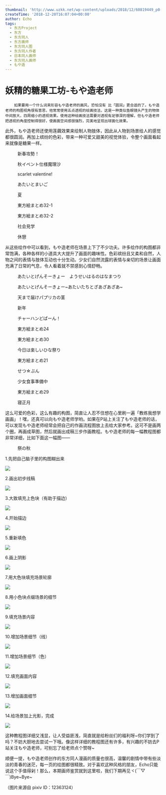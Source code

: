 ```yaml
---
thumbnail: 'http://www.uzkk.net/wp-content/uploads/2018/12/60819449_p0-825x510.png'
createTime: '2018-12-20T16:07:04+00:00'
author: Echo
tags:
  - 东方Project
  - 东方
  - 东方同人
  - 东方画师
  - 东方同人图
  - 东方同人作者
  - 日本同人画师
  - 东方同人画师
  - もや造
---
```


# 妖精的糖果工坊-もや造老师

		如果要用一个什么词来形容もや造老师的画风，恐怕没有 比「圆润」更合适的了。もや造老师的构图视角很有意思，他常常使用五点透视的绘画技法，这是一种类似鱼眼镜头产生的物体中间放大，四周缩小的透视效果。使用这种绘画技法需要对透视有足够深的理解，但もや造老师把透视的角度控制得很好，使画面空间感很强烈，完美地呈现出球面化效果。

此外，もや造老师还使用莲藕效果来绘制人物肢体，因此从人物到场景给人的感觉都很圆润。再加上缤纷的色彩，带来一种可爱又甜美的视觉体验，令整个画面看起来就像是糖果一样。

<figure>
  <img src="http://www.uzkk.net/wp-content/uploads/2018/12/60819449_p0.png" alt=""/>
  <figcaption>新春攻勢！</figcaption>
</figure>

<figure>
  <img src="http://www.uzkk.net/wp-content/uploads/2018/12/59140783_p0.png" alt=""/>
  <figcaption>秋イベント仕様魔理沙</figcaption>
</figure>

<figure>
  <img src="http://www.uzkk.net/wp-content/uploads/2018/12/61520492_p0.png" alt=""/>
  <figcaption>scarlet valentine!</figcaption>
</figure>

<figure>
  <img src="http://www.uzkk.net/wp-content/uploads/2018/12/62733582_p0-1.png" alt=""/>
  <figcaption>あたいとまいご</figcaption>
</figure>

<figure>
  <img src="http://www.uzkk.net/wp-content/uploads/2018/12/64752273_p0.png" alt=""/>
  <figcaption>夏</figcaption>
</figure>

<figure>
  <img src="http://www.uzkk.net/wp-content/uploads/2018/12/62878416_p0.jpg" alt=""/>
  <figcaption>東方絵まとめ32-1</figcaption>
</figure>

<figure>
  <img src="http://www.uzkk.net/wp-content/uploads/2018/12/62878416_p1.jpg" alt=""/>
  <figcaption>東方絵まとめ32-2</figcaption>
</figure>

<figure>
  <img src="http://www.uzkk.net/wp-content/uploads/2018/12/59935738_p0.png" alt=""/>
  <figcaption>社会見学</figcaption>
</figure>

<figure>
  <img src="http://www.uzkk.net/wp-content/uploads/2018/12/60427610_p0.jpg" alt=""/>
  <figcaption>休憩</figcaption>
</figure>

从这些绘作中可以看到，もや造老师在场景上下了不少功夫。许多绘作的构图都非常饱满，各种各样的小道具大大提升了画面的趣味性。色彩缤纷且又柔和自然，人物之间的表情与肢体互动也十分生动。少女们自然流露的表情与亲切的场景让画面充满了日常的气息，令人看着就不禁感到心情舒畅。

<figure>
  <img src="http://www.uzkk.net/wp-content/uploads/2018/12/70018393_p0.png" alt=""/>
  <figcaption>あたいとげんそーきょー　ようせいはるのはなまつり</figcaption>
</figure>

<figure>
  <img src="http://www.uzkk.net/wp-content/uploads/2018/12/70054124_p0.jpg" alt=""/>
  <figcaption>あたいとげんそーきょー~あたいたちとざあざあざあ~</figcaption>
</figure>

<figure>
  <img src="http://www.uzkk.net/wp-content/uploads/2018/12/61644366_p0.png" alt=""/>
  <figcaption>天まで届けパプリカの茎</figcaption>
</figure>

<figure>
  <img src="http://www.uzkk.net/wp-content/uploads/2018/12/60696878_p0.png" alt=""/>
  <figcaption>新年</figcaption>
</figure>

<figure>
  <img src="http://www.uzkk.net/wp-content/uploads/2018/12/58673627_p0.jpg" alt=""/>
  <figcaption>チャーハンどぱーん！</figcaption>
</figure>

<figure>
  <img src="http://www.uzkk.net/wp-content/uploads/2018/12/59041446_p0.jpg" alt=""/>
  <figcaption>東方絵まとめ24</figcaption>
</figure>

<figure>
  <img src="http://www.uzkk.net/wp-content/uploads/2018/12/61738856_p0.jpg" alt=""/>
  <figcaption>東方絵まとめ30</figcaption>
</figure>

<figure>
  <img src="http://www.uzkk.net/wp-content/uploads/2018/12/62012800_p0.png" alt=""/>
  <figcaption>今日は楽しいひな祭り</figcaption>
</figure>

<figure>
  <img src="http://www.uzkk.net/wp-content/uploads/2018/12/57104368_p1.jpg" alt=""/>
  <figcaption>東方絵まとめ21</figcaption>
</figure>

<figure>
  <img src="http://www.uzkk.net/wp-content/uploads/2018/12/61270558_p0.png" alt=""/>
  <figcaption>せつ☆ぶん</figcaption>
</figure>

<figure>
  <img src="http://www.uzkk.net/wp-content/uploads/2018/12/61288856_p0.png" alt=""/>
  <figcaption>少女食事準備中</figcaption>
</figure>

<figure>
  <img src="http://www.uzkk.net/wp-content/uploads/2018/12/61348035_p0.jpg" alt=""/>
  <figcaption>東方絵まとめ29</figcaption>
</figure>

<figure>
  <img src="http://www.uzkk.net/wp-content/uploads/2018/12/60696814_p0.jpg" alt=""/>
  <figcaption>寝正月</figcaption>
</figure>

这么可爱的色彩，这么有趣的构图，简直让人忍不住想在心里刷一遍「教练我想学画画」！嘿，还真可以向もや造老师学哟。如果在P站上关注了もや造老师的话，可以发现もや造老师经常会把自己的作画流程图放上去给大家参考。这可不是画两个圈，再画成草图，然后就画出成稿三步作画教程。もや造老师的每一幅教程图都非常详细，比如下面这一幅图——

<figure>
  <img src="http://www.uzkk.net/wp-content/uploads/2018/12/59675705_p0.jpg" alt=""/>
  <figcaption>祭の秋</figcaption>
</figure>

1.先把自己脑子里的构图糊出来

![](http://www.uzkk.net/wp-content/uploads/2018/12/59675705_p1.jpg)

2.画出初步线稿

![](http://www.uzkk.net/wp-content/uploads/2018/12/59675705_p2.jpg)

3.大致填充上色块（有助于描边）

![](http://www.uzkk.net/wp-content/uploads/2018/12/59675705_p3.jpg)

4.开始描边

![](http://www.uzkk.net/wp-content/uploads/2018/12/59675705_p4.jpg)

5.重新填色

![](http://www.uzkk.net/wp-content/uploads/2018/12/59675705_p5.jpg)

6.画上阴影

![](http://www.uzkk.net/wp-content/uploads/2018/12/59675705_p6.jpg)

7.用大色块填充场景轮廓

![](http://www.uzkk.net/wp-content/uploads/2018/12/59675705_p7.jpg)

8.用小色块点缀场景的细节

![](http://www.uzkk.net/wp-content/uploads/2018/12/59675705_p8.jpg)

9.填充场景内容

![](http://www.uzkk.net/wp-content/uploads/2018/12/59675705_p9.jpg)

10.增加场景细节（线）

![](http://www.uzkk.net/wp-content/uploads/2018/12/59675705_p10.jpg)

11.增加场景细节（色）

![](http://www.uzkk.net/wp-content/uploads/2018/12/59675705_p11.jpg)

12.填充画面内容

![](http://www.uzkk.net/wp-content/uploads/2018/12/59675705_p12.jpg)

13.增加画面细节

![](http://www.uzkk.net/wp-content/uploads/2018/12/59675705_p13.jpg)

14.给场景加上光影，完成

![](http://www.uzkk.net/wp-content/uploads/2018/12/59675705_p14.jpg)

这种教程图详细又浅显，让人受益匪浅，简直就是给粉丝们的福利呀~你们学到了吗？不妨大胆地去尝试一下哦。像这样详细的教程图还有许多，有兴趣的不妨去P站关注もや造老师，可别忘了给老师点个赞呀~

顺便一提，もや造老师创作的东方同人漫画的质量也很高，温馨的剧情中带有些淡淡的青春的迷茫，每一页的绘图都很精致。对于喜欢这种风格的朋友，Echo只能说这个手值得剁！那么，本期画师鉴赏就到这里啦，我们下期再见ヾ(￣▽￣)Bye~Bye~

（图片来源自 pixiv ID：12363124）
